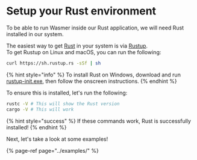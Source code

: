 # Setup your Rust environment

To be able to run Wasmer inside our Rust application, we will need Rust installed in our system.

The easiest way to get [Rust](https://www.rust-lang.org/) in your system is via [Rustup](https://rustup.rs/).  
To get Rustup on Linux and macOS, you can run the following:

```bash
curl https://sh.rustup.rs -sSf | sh
```

{% hint style="info" %}
To install Rust on Windows, download and run [rustup-init.exe](https://win.rustup.rs/), then follow the onscreen instructions.
{% endhint %}

To ensure this is installed, let's run the following:

```bash
rustc -V # This will show the Rust version
cargo -V # This will work
```

{% hint style="success" %}
If these commands work, Rust is successfully installed!
{% endhint %}

Next, let's take a look at some examples!

{% page-ref page="../examples/" %}

